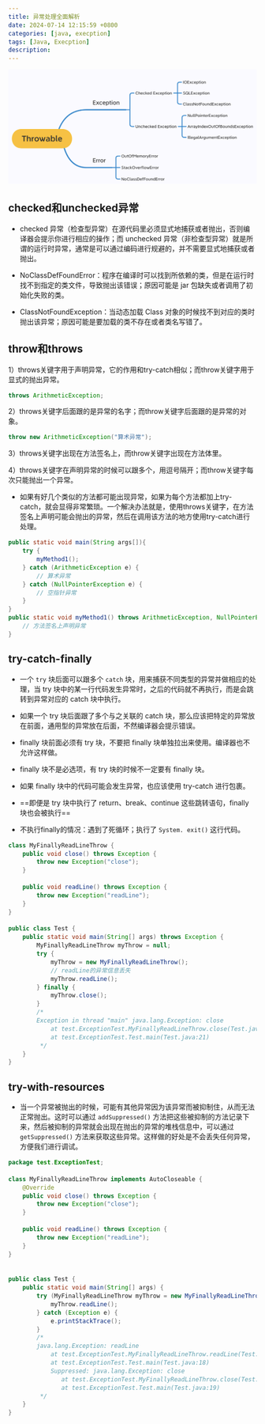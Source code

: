 ```yaml
---
title: 异常处理全面解析
date: 2024-07-14 12:15:59 +0800
categories: [java, execption]
tags: [Java, Execption]
description: 
---
```

![gailan-20230326090207](./异常处理全面解析.assets/gailan-20230326090207.png)

## checked和unchecked异常

- checked 异常（检查型异常）在源代码里必须显式地捕获或者抛出，否则编译器会提示你进行相应的操作；而 unchecked 异常（非检查型异常）就是所谓的运行时异常，通常是可以通过编码进行规避的，并不需要显式地捕获或者抛出。

- NoClassDefFoundError：程序在编译时可以找到所依赖的类，但是在运行时找不到指定的类文件，导致抛出该错误；原因可能是 jar 包缺失或者调用了初始化失败的类。
- ClassNotFoundException：当动态加载 Class 对象的时候找不到对应的类时抛出该异常；原因可能是要加载的类不存在或者类名写错了。

## throw和throws

1）throws关键字用于声明异常，它的作用和try-catch相似；而throw关键字用于显式的抛出异常。

```java
throws ArithmeticException;
```

2）throws关键字后面跟的是异常的名字；而throw关键字后面跟的是异常的对象。

```java
throw new ArithmeticException("算术异常");
```

3）throws关键字出现在方法签名上，而throw关键字出现在方法体里。

4）throws关键字在声明异常的时候可以跟多个，用逗号隔开；而throw关键字每次只能抛出一个异常。

- 如果有好几个类似的方法都可能出现异常，如果为每个方法都加上try-catch，就会显得非常繁琐。一个解决办法就是，使用throws关键字，在方法签名上声明可能会抛出的异常，然后在调用该方法的地方使用try-catch进行处理。

```java
public static void main(String args[]){
    try {
        myMethod1();
    } catch (ArithmeticException e) {
        // 算术异常
    } catch (NullPointerException e) {
        // 空指针异常
    }
}
public static void myMethod1() throws ArithmeticException, NullPointerException{
    // 方法签名上声明异常
}
```

## try-catch-finally

- 一个 `try` 块后面可以跟多个 `catch` 块，用来捕获不同类型的异常并做相应的处理，当 try 块中的某一行代码发生异常时，之后的代码就不再执行，而是会跳转到异常对应的 catch 块中执行。

- 如果一个 try 块后面跟了多个与之关联的 catch 块，那么应该把特定的异常放在前面，通用型的异常放在后面，不然编译器会提示错误。

- finally 块前面必须有 try 块，不要把 finally 块单独拉出来使用。编译器也不允许这样做。
- finally 块不是必选项，有 try 块的时候不一定要有 finally 块。
- 如果 finally 块中的代码可能会发生异常，也应该使用 try-catch 进行包裹。
- ==即便是 try 块中执行了 return、break、continue 这些跳转语句，finally 块也会被执行==

- 不执行finally的情况：遇到了死循环；执行了 `System. exit()` 这行代码。

```java
class MyFinallyReadLineThrow {
    public void close() throws Exception {
        throw new Exception("close");
    }

    public void readLine() throws Exception {
        throw new Exception("readLine");
    }
}

public class Test {
    public static void main(String[] args) throws Exception {
        MyFinallyReadLineThrow myThrow = null;
        try {
            myThrow = new MyFinallyReadLineThrow();
            // readLine的异常信息丢失
            myThrow.readLine();
        } finally {
            myThrow.close();
        }
        /*
        Exception in thread "main" java.lang.Exception: close
            at test.ExceptionTest.MyFinallyReadLineThrow.close(Test.java:5)
            at test.ExceptionTest.Test.main(Test.java:21)
         */
    }
}
```

## try-with-resources

- 当一个异常被抛出的时候，可能有其他异常因为该异常而被抑制住，从而无法正常抛出。这时可以通过 `addSuppressed()` 方法把这些被抑制的方法记录下来，然后被抑制的异常就会出现在抛出的异常的堆栈信息中，可以通过 `getSuppressed()` 方法来获取这些异常。这样做的好处是不会丢失任何异常，方便我们进行调试。

```java
package test.ExceptionTest;

class MyFinallyReadLineThrow implements AutoCloseable {
    @Override
    public void close() throws Exception {
        throw new Exception("close");
    }

    public void readLine() throws Exception {
        throw new Exception("readLine");
    }
}


public class Test {
    public static void main(String[] args) {
        try (MyFinallyReadLineThrow myThrow = new MyFinallyReadLineThrow()) {
            myThrow.readLine();
        } catch (Exception e) {
            e.printStackTrace();
        }
        /*
        java.lang.Exception: readLine
            at test.ExceptionTest.MyFinallyReadLineThrow.readLine(Test.java:10)
            at test.ExceptionTest.Test.main(Test.java:18)
            Suppressed: java.lang.Exception: close
               at test.ExceptionTest.MyFinallyReadLineThrow.close(Test.java:6)
               at test.ExceptionTest.Test.main(Test.java:19)
         */
    }
}
```
